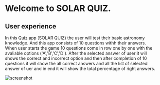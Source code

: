 # Welcome to SOLAR QUIZ.

## User experience
In this Quiz app (SOLAR QUIZ) the user will test their basic astronomy knowledge. And this app consists of 10 questions withh their answers. When user starts the game 10 questions come in row one by one with the avaliable options ('A','B','C','D'). After the selected answer of user it will shows the correct and incorrect option and then after completion of 10 questions it will show the all correct answers and all the list of selected answer of uer and in end it will show the total percentage of right answers.

![screenshot](/views/python.pics/Screenshot%202023-06-05%20at%2022.27.29.png)

